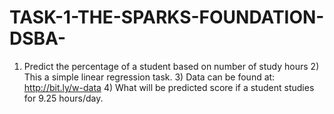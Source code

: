 # TASK-1-THE-SPARKS-FOUNDATION-DSBA-
1) Predict the percentage of a student based on number of study hours 2) This a simple linear regression task. 3) Data can be found at: http://bit.ly/w-data 4) What will be predicted score if a student studies for 9.25 hours/day.

